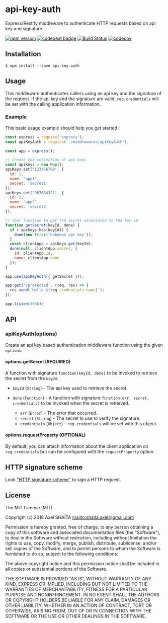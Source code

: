 # api-key-auth

Express/Restify middleware to authenticate HTTP requests based on api key and signature.

[![npm version](https://badge.fury.io/js/api-key_auth.svg)](https://badge.fury.io/js/api-key_auth)
[![codebeat badge](https://codebeat.co/badges/8b9de4e3-0841-4a91-85fd-5a26f58901c3)](https://codebeat.co/projects/github-com-arkerone-api-key-auth-master)
[![Build Status](https://travis-ci.org/arkerone/api-key-auth.svg?branch=master)](https://travis-ci.org/arkerone/api-key-auth)
[![codecov](https://codecov.io/gh/arkerone/api-key-auth/branch/master/graph/badge.svg)](https://codecov.io/gh/arkerone/api-key-auth)

## Installation

```
$ npm install --save api-key-auth
```

## Usage

This middleware authenticates callers using an api key and the signature of the request. If the api key and the signature are valid, `req.credentials` will be set with the calling application information.

### Example

This basic usage example should help you get started :

```javascript
const express = require('express');
const apiKeyAuth = require('./middlewares/apiKeyAuth');

const app = express();

// Create the collection of api keys
const apiKeys = new Map();
apiKeys.set('123456789', {
  id: 1,
  name: 'app1',
  secret: 'secret1'
});
apiKeys.set('987654321', {
  id: 2,
  name: 'app2',
  secret: 'secret2'
});

// Your function to get the secret associated to the key id
function getSecret(keyId, done) {
  if (!apiKeys.has(keyId)) {
    done(new Error('Unknown api key'));
  }
  const clientApp = apiKeys.get(keyId);
  done(null, clientApp.secret, {
    id: clientApp.id,
    name: clientApp.name
  });
}

app.use(apiKeyAuth({ getSecret }));

app.get('/protected', (req, res) => {
  res.send(`Hello ${req.credentials.name}`);
});

app.listen(8080);
```

## API

### apiKeyAuth(options)

Create an api key based authentication middleware function using the given `options`.

#### options.getSecret (REQUIRED)

A function with signature `function(keyId, done)` to be invoked to retrieve the secret from the `keyId`.

* `keyId` (`String`) - The api key used to retrieve the secret.
* `done` (`Function`) - A function with signature `function(err, secret, credentials)` to be invoked when the secret is retrieved.

  * `err` (`Error`) - The error that occurred.
  * `secret` (`String`) - The secret to use to verify the signature.
  * `credentials` (`Object`) - `req.credentials` will be set with this object.

#### options.requestProperty (OPTIONAL)

By default, you can attach information about the client application on `req.credentials` but can be configured with the `requestProperty` option.

## HTTP signature scheme

Look ["HTTP signature scheme"](signature.md) to sign a HTTP request.

## License

The MIT License (MIT)

Copyright (c) 2018 Axel SHAÏTA <mailto:shaita.axel@gmail.com>

Permission is hereby granted, free of charge, to any person obtaining a copy
of this software and associated documentation files (the "Software"), to deal
in the Software without restriction, including without limitation the rights
to use, copy, modify, merge, publish, distribute, sublicense, and/or sell
copies of the Software, and to permit persons to whom the Software is
furnished to do so, subject to the following conditions:

The above copyright notice and this permission notice shall be included in
all copies or substantial portions of the Software.

THE SOFTWARE IS PROVIDED "AS IS", WITHOUT WARRANTY OF ANY KIND, EXPRESS OR
IMPLIED, INCLUDING BUT NOT LIMITED TO THE WARRANTIES OF MERCHANTABILITY,
FITNESS FOR A PARTICULAR PURPOSE AND NONINFRINGEMENT. IN NO EVENT SHALL THE
AUTHORS OR COPYRIGHT HOLDERS BE LIABLE FOR ANY CLAIM, DAMAGES OR OTHER
LIABILITY, WHETHER IN AN ACTION OF CONTRACT, TORT OR OTHERWISE, ARISING FROM,
OUT OF OR IN CONNECTION WITH THE SOFTWARE OR THE USE OR OTHER DEALINGS IN
THE SOFTWARE.
